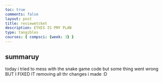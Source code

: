 ```yaml
---
toc: true
comments: false
layout: post
title: reviewetcket
description: ETHIS IS PMY PLAN
type: tangibles
courses: { compsci: {week: 3} }
---
```


## summaruy
today i tried to mess with the snake game code but some thing went wrong BUT I FIXED IT removing all thr changes i made :D